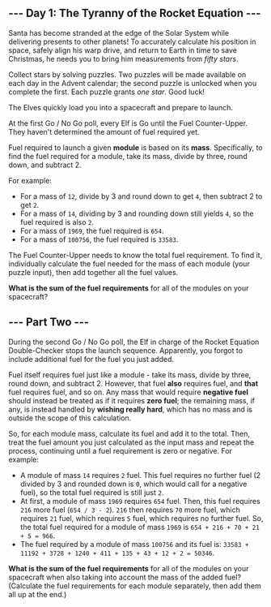 ## --- Day 1: The Tyranny of the Rocket Equation ---

Santa has become stranded at the edge of the Solar System while delivering presents to other planets! To accurately calculate his position in space, safely align his warp drive, and return to Earth in time to save Christmas, he needs you to bring him measurements from *fifty stars*.

Collect stars by solving puzzles.  Two puzzles will be made available on each day in the Advent calendar; the second puzzle is unlocked when you complete the first.  Each puzzle grants *one star*. Good luck!

The Elves quickly load you into a spacecraft and prepare to launch.

At the first Go / No Go poll, every Elf is Go until the Fuel Counter-Upper.  They haven't determined the amount of fuel required yet.

Fuel required to launch a given **module** is based on its **mass**.  Specifically, to find the fuel required for a module, take its mass, divide by three, round down, and subtract 2.

For example:


* For a mass of `12`, divide by 3 and round down to get `4`, then subtract 2 to get `2`.
* For a mass of `14`, dividing by 3 and rounding down still yields `4`, so the fuel required is also `2`.
* For a mass of `1969`, the fuel required is `654`.
* For a mass of `100756`, the fuel required is `33583`.

The Fuel Counter-Upper needs to know the total fuel requirement.  To find it, individually calculate the fuel needed for the mass of each module (your puzzle input), then add together all the fuel values.

**What is the sum of the fuel requirements** for all of the modules on your spacecraft?

## --- Part Two ---

During the second Go / No Go poll, the Elf in charge of the Rocket Equation Double-Checker stops the launch sequence.  Apparently, you forgot to include additional fuel for the fuel you just added.

Fuel itself requires fuel just like a module - take its mass, divide by three, round down, and subtract 2.  However, that fuel **also** requires fuel, and **that** fuel requires fuel, and so on.  Any mass that would require **negative fuel** should instead be treated as if it requires **zero fuel**; the remaining mass, if any, is instead handled by **wishing really hard**, which has no mass and is outside the scope of this calculation.

So, for each module mass, calculate its fuel and add it to the total.  Then, treat the fuel amount you just calculated as the input mass and repeat the process, continuing until a fuel requirement is zero or negative. For example:


* A module of mass `14` requires `2` fuel.  This fuel requires no further fuel (2 divided by 3 and rounded down is `0`, which would call for a negative fuel), so the total fuel required is still just `2`.
* At first, a module of mass `1969` requires `654` fuel.  Then, this fuel requires `216` more fuel (`654 / 3 - 2`).  `216` then requires `70` more fuel, which requires `21` fuel, which requires `5` fuel, which requires no further fuel.  So, the total fuel required for a module of mass `1969` is `654 + 216 + 70 + 21 + 5 = 966`.
* The fuel required by a module of mass `100756` and its fuel is: `33583 + 11192 + 3728 + 1240 + 411 + 135 + 43 + 12 + 2 = 50346`.

**What is the sum of the fuel requirements** for all of the modules on your spacecraft when also taking into account the mass of the added fuel? (Calculate the fuel requirements for each module separately, then add them all up at the end.)
